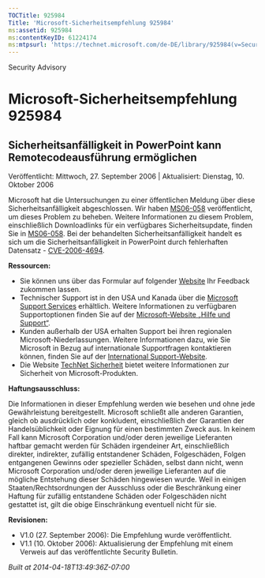 ```yaml
---
TOCTitle: 925984
Title: 'Microsoft-Sicherheitsempfehlung 925984'
ms:assetid: 925984
ms:contentKeyID: 61224174
ms:mtpsurl: 'https://technet.microsoft.com/de-DE/library/925984(v=Security.10)'
---
```


Security Advisory

Microsoft-Sicherheitsempfehlung 925984
======================================

Sicherheitsanfälligkeit in PowerPoint kann Remotecodeausführung ermöglichen
---------------------------------------------------------------------------

Veröffentlicht: Mittwoch, 27. September 2006 | Aktualisiert: Dienstag, 10. Oktober 2006

Microsoft hat die Untersuchungen zu einer öffentlichen Meldung über diese Sicherheitsanfälligkeit abgeschlossen. Wir haben [MS06-058](http://www.microsoft.com/germany/technet/sicherheit/bulletins/ms06-058.mspx) veröffentlicht, um dieses Problem zu beheben. Weitere Informationen zu diesem Problem, einschließlich Downloadlinks für ein verfügbares Sicherheitsupdate, finden Sie in [MS06-058](http://www.microsoft.com/germany/technet/sicherheit/bulletins/ms06-058.mspx). Bei der behandelten Sicherheitsanfälligkeit handelt es sich um die Sicherheitsanfälligkeit in PowerPoint durch fehlerhaften Datensatz - [CVE-2006-4694](http://www.cve.mitre.org/cgi-bin/cvename.cgi?name=cve-2006-4694).

**Ressourcen:**

-   Sie können uns über das Formular auf folgender [Website](https://support.microsoft.com/common/survey.aspx?scid=sw;en;1257&showpage=1&ws=technet&sd=tech) Ihr Feedback zukommen lassen.
-   Technischer Support ist in den USA und Kanada über die [Microsoft Support Services](http://go.microsoft.com/fwlink/?linkid=21131) erhältlich. Weitere Informationen zu verfügbaren Supportoptionen finden Sie auf der [Microsoft-Website „Hilfe und Support“](http://support.microsoft.com/).
-   Kunden außerhalb der USA erhalten Support bei ihren regionalen Microsoft-Niederlassungen. Weitere Informationen dazu, wie Sie Microsoft in Bezug auf internationale Supportfragen kontaktieren können, finden Sie auf der [International Support-Website](http://go.microsoft.com/fwlink/?linkid=21155).
-   Die Website [TechNet Sicherheit](http://www.microsoft.com/germany/technet/sicherheit/default.mspx) bietet weitere Informationen zur Sicherheit von Microsoft-Produkten.

**Haftungsausschluss:**

Die Informationen in dieser Empfehlung werden wie besehen und ohne jede Gewährleistung bereitgestellt. Microsoft schließt alle anderen Garantien, gleich ob ausdrücklich oder konkludent, einschließlich der Garantien der Handelsüblichkeit oder Eignung für einen bestimmten Zweck aus. In keinem Fall kann Microsoft Corporation und/oder deren jeweilige Lieferanten haftbar gemacht werden für Schäden irgendeiner Art, einschließlich direkter, indirekter, zufällig entstandener Schäden, Folgeschäden, Folgen entgangenen Gewinns oder spezieller Schäden, selbst dann nicht, wenn Microsoft Corporation und/oder deren jeweilige Lieferanten auf die mögliche Entstehung dieser Schäden hingewiesen wurde. Weil in einigen Staaten/Rechtsordnungen der Ausschluss oder die Beschränkung einer Haftung für zufällig entstandene Schäden oder Folgeschäden nicht gestattet ist, gilt die obige Einschränkung eventuell nicht für sie.

**Revisionen:**

-   V1.0 (27. September 2006): Die Empfehlung wurde veröffentlicht.
-   V1.1 (10. Oktober 2006): Aktualisierung der Empfehlung mit einem Verweis auf das veröffentlichte Security Bulletin.

*Built at 2014-04-18T13:49:36Z-07:00*
